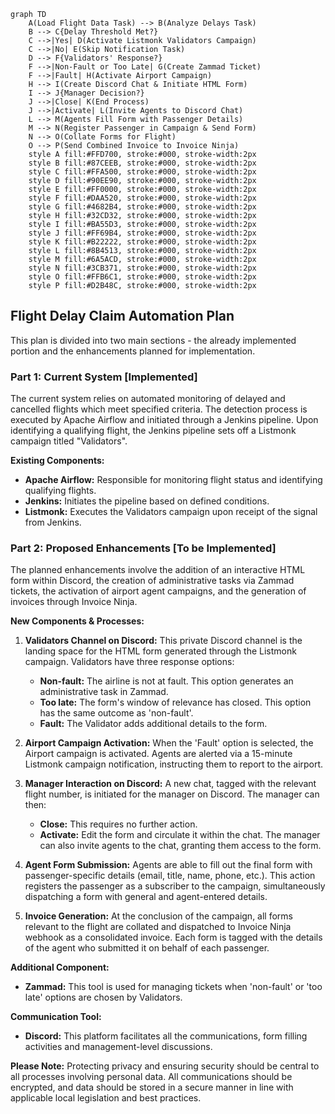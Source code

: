 ```mermaid
graph TD
    A(Load Flight Data Task) --> B(Analyze Delays Task)
    B --> C{Delay Threshold Met?}
    C -->|Yes| D(Activate Listmonk Validators Campaign)
    C -->|No| E(Skip Notification Task)
    D --> F{Validators' Response?}
    F -->|Non-Fault or Too Late| G(Create Zammad Ticket)
    F -->|Fault| H(Activate Airport Campaign)
    H --> I(Create Discord Chat & Initiate HTML Form)
    I --> J{Manager Decision?}
    J -->|Close| K(End Process)
    J -->|Activate| L(Invite Agents to Discord Chat)
    L --> M(Agents Fill Form with Passenger Details)
    M --> N(Register Passenger in Campaign & Send Form)
    N --> O(Collate Forms for Flight)
    O --> P(Send Combined Invoice to Invoice Ninja)
    style A fill:#FFD700, stroke:#000, stroke-width:2px
    style B fill:#87CEEB, stroke:#000, stroke-width:2px
    style C fill:#FFA500, stroke:#000, stroke-width:2px
    style D fill:#90EE90, stroke:#000, stroke-width:2px
    style E fill:#FF0000, stroke:#000, stroke-width:2px
    style F fill:#DAA520, stroke:#000, stroke-width:2px
    style G fill:#4682B4, stroke:#000, stroke-width:2px
    style H fill:#32CD32, stroke:#000, stroke-width:2px
    style I fill:#BA55D3, stroke:#000, stroke-width:2px
    style J fill:#FF69B4, stroke:#000, stroke-width:2px
    style K fill:#B22222, stroke:#000, stroke-width:2px
    style L fill:#8B4513, stroke:#000, stroke-width:2px
    style M fill:#6A5ACD, stroke:#000, stroke-width:2px
    style N fill:#3CB371, stroke:#000, stroke-width:2px
    style O fill:#FFB6C1, stroke:#000, stroke-width:2px
    style P fill:#D2B48C, stroke:#000, stroke-width:2px
```





Flight Delay Claim Automation Plan
----------------------------------

This plan is divided into two main sections - the already implemented portion and the enhancements planned for implementation.

### Part 1: Current System \[Implemented\]

The current system relies on automated monitoring of delayed and cancelled flights which meet specified criteria. The detection process is executed by Apache Airflow and initiated through a Jenkins pipeline. Upon identifying a qualifying flight, the Jenkins pipeline sets off a Listmonk campaign titled "Validators".

**Existing Components:**

* **Apache Airflow:** Responsible for monitoring flight status and identifying qualifying flights.
* **Jenkins:** Initiates the pipeline based on defined conditions.
* **Listmonk:** Executes the Validators campaign upon receipt of the signal from Jenkins.

### Part 2: Proposed Enhancements \[To be Implemented\]

The planned enhancements involve the addition of an interactive HTML form within Discord, the creation of administrative tasks via Zammad tickets, the activation of airport agent campaigns, and the generation of invoices through Invoice Ninja.

**New Components & Processes:**

1. **Validators Channel on Discord:** This private Discord channel is the landing space for the HTML form generated through the Listmonk campaign. Validators have three response options:
    
    * **Non-fault:** The airline is not at fault. This option generates an administrative task in Zammad.
    * **Too late:** The form's window of relevance has closed. This option has the same outcome as 'non-fault'.
    * **Fault:** The Validator adds additional details to the form.
2. **Airport Campaign Activation:** When the 'Fault' option is selected, the Airport campaign is activated. Agents are alerted via a 15-minute Listmonk campaign notification, instructing them to report to the airport.
    
3. **Manager Interaction on Discord:** A new chat, tagged with the relevant flight number, is initiated for the manager on Discord. The manager can then:
    
    * **Close:** This requires no further action.
    * **Activate:** Edit the form and circulate it within the chat. The manager can also invite agents to the chat, granting them access to the form.
4. **Agent Form Submission:** Agents are able to fill out the final form with passenger-specific details (email, title, name, phone, etc.). This action registers the passenger as a subscriber to the campaign, simultaneously dispatching a form with general and agent-entered details.
    
5. **Invoice Generation:** At the conclusion of the campaign, all forms relevant to the flight are collated and dispatched to Invoice Ninja webhook as a consolidated invoice. Each form is tagged with the details of the agent who submitted it on behalf of each passenger.
    

**Additional Component:**

* **Zammad:** This tool is used for managing tickets when 'non-fault' or 'too late' options are chosen by Validators.

**Communication Tool:**

* **Discord:** This platform facilitates all the communications, form filling activities and management-level discussions.

**Please Note:** Protecting privacy and ensuring security should be central to all processes involving personal data. All communications should be encrypted, and data should be stored in a secure manner in line with applicable local legislation and best practices.
